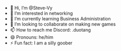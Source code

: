 - 👋 Hi, I’m @Steve-Vy
- 👀 I’m interested in networking
- 🌱 I’m currently learning Business Administration
- 💞️ I’m looking to collaborate on making new games
- 📫 How to reach me Discord: .duotang
- 😄 Pronouns: he/him
- ⚡ Fun fact: I am a silly goober

<!---
Steve-Vy/Steve-Vy is a ✨ special ✨ repository because its `README.md` (this file) appears on your GitHub profile.
You can click the Preview link to take a look at your changes.
--->
